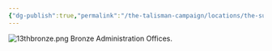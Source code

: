 ```yaml
---
{"dg-publish":true,"permalink":"/the-talisman-campaign/locations/the-sunken-spire/levels-players/13th/","noteIcon":""}
---
```


![13thbronze.png](/img/user/The%20Talisman%20Campaign/Locations/The%20Sunken%20Spire/Levels%20(Players)/13thbronze.png)
Bronze Administration Offices.
